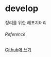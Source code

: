 # develop
정리를 위한 레포지터리  
  
  

###### Reference
[Github에 쓰기](https://docs.github.com/ko/get-started/writing-on-github/getting-started-with-writing-and-formatting-on-github) 